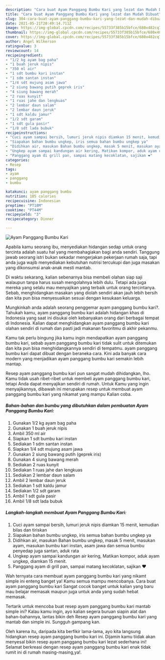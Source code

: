 ```yaml
---
description: "Cara buat Ayam Panggang Bumbu Kari yang lezat dan Mudah Dibuat"
title: "Cara buat Ayam Panggang Bumbu Kari yang lezat dan Mudah Dibuat"
slug: 304-cara-buat-ayam-panggang-bumbu-kari-yang-lezat-dan-mudah-dibuat
date: 2021-05-21T20:49:14.711Z
image: https://img-global.cpcdn.com/recipes/55733f385b15bfce/680x482cq70/ayam-panggang-bumbu-kari-foto-resep-utama.jpg
thumbnail: https://img-global.cpcdn.com/recipes/55733f385b15bfce/680x482cq70/ayam-panggang-bumbu-kari-foto-resep-utama.jpg
cover: https://img-global.cpcdn.com/recipes/55733f385b15bfce/680x482cq70/ayam-panggang-bumbu-kari-foto-resep-utama.jpg
author: Angel Wilkerson
ratingvalue: 3
reviewcount: 14
recipeingredient:
- "1/2 kg ayam bag paha"
- "1 buah jeruk nipis"
- "350 ml air"
- "1 sdt bumbu kari instan"
- "1 sdm santan instan"
- "1/4 sdt mujung asam jawa"
- "2 siung bawang putih geprek iris"
- "4 siung bawang merah"
- "2 ruas kunyit"
- "1 ruas jahe dan lengkuas"
- "2 lembar daun salam"
- "2 lembar daun jeruk"
- "1 sdt kaldu jamur"
- "1/2 sdt garam"
- "1 sdt gula pasir"
- "1/8 sdt lada bubuk"
recipeinstructions:
- "Cuci ayam sampai bersih, lumuri jeruk nipis diamkan 15 menit, kemudian bilas dan tiriskan"
- "Siapakan bahan bumbu ungkep, iris semua bahan bumbu ungkep ya"
- "Didihkan air, masukan Bahan bumbu ungkep, masak 5 menit, masukan ayam, masukan bumbu kari instan, asam jawa dan semua bumbu penyedap juga santan, aduk rata"
- "Ungkep ayam sampai kandungan air kering, Matikan kompor, aduk ayam ungkep, diamkan 15 menit."
- "Panggang ayam di grill pan, sampai matang kecoklatan, sajikan ❤️"
categories:
- Resep
tags:
- ayam
- panggang
- bumbu

katakunci: ayam panggang bumbu 
nutrition: 105 calories
recipecuisine: Indonesian
preptime: "PT18M"
cooktime: "PT44M"
recipeyield: "3"
recipecategory: Dinner

---
```



![Ayam Panggang Bumbu Kari](https://img-global.cpcdn.com/recipes/55733f385b15bfce/680x482cq70/ayam-panggang-bumbu-kari-foto-resep-utama.jpg)

Apabila kamu seorang ibu, menyediakan hidangan sedap untuk orang tercinta adalah suatu hal yang membahagiakan bagi anda sendiri. Tanggung jawab seorang istri bukan sekadar mengerjakan pekerjaan rumah saja, tapi anda juga wajib menyediakan kebutuhan nutrisi tercukupi dan juga masakan yang dikonsumsi anak-anak mesti mantab.

Di waktu  sekarang, kalian sebenarnya bisa membeli olahan siap saji walaupun tanpa harus susah mengolahnya lebih dulu. Tetapi ada juga mereka yang selalu mau menyajikan yang terbaik untuk orang tercintanya. Sebab, menghidangkan masakan yang diolah sendiri akan jauh lebih bersih dan kita pun bisa menyesuaikan sesuai dengan kesukaan keluarga. 



Mungkinkah anda adalah seorang penggemar ayam panggang bumbu kari?. Tahukah kamu, ayam panggang bumbu kari adalah hidangan khas di Indonesia yang saat ini disukai oleh kebanyakan orang dari berbagai tempat di Indonesia. Kalian dapat menghidangkan ayam panggang bumbu kari olahan sendiri di rumah dan pasti jadi makanan favoritmu di akhir pekanmu.

Kamu tak perlu bingung jika kamu ingin mendapatkan ayam panggang bumbu kari, sebab ayam panggang bumbu kari tidak sulit untuk ditemukan dan kita pun bisa menghidangkannya sendiri di tempatmu. ayam panggang bumbu kari dapat dibuat dengan beraneka cara. Kini ada banyak cara modern yang menjadikan ayam panggang bumbu kari semakin lebih mantap.

Resep ayam panggang bumbu kari pun sangat mudah dihidangkan, lho. Kamu tidak usah ribet-ribet untuk membeli ayam panggang bumbu kari, tetapi Anda dapat menyajikan sendiri di rumah. Untuk Kamu yang ingin menyajikannya, dibawah ini merupakan resep untuk membuat ayam panggang bumbu kari yang nikamat yang mampu Kalian coba.

<!--inarticleads1-->

##### Bahan-bahan dan bumbu yang dibutuhkan dalam pembuatan Ayam Panggang Bumbu Kari:

1. Gunakan 1/2 kg ayam bag paha
1. Gunakan 1 buah jeruk nipis
1. Ambil 350 ml air
1. Siapkan 1 sdt bumbu kari instan
1. Sediakan 1 sdm santan instan
1. Siapkan 1/4 sdt mujung asam jawa
1. Gunakan 2 siung bawang putih (geprek iris)
1. Gunakan 4 siung bawang merah
1. Sediakan 2 ruas kunyit
1. Sediakan 1 ruas jahe dan lengkuas
1. Sediakan 2 lembar daun salam
1. Ambil 2 lembar daun jeruk
1. Sediakan 1 sdt kaldu jamur
1. Sediakan 1/2 sdt garam
1. Ambil 1 sdt gula pasir
1. Ambil 1/8 sdt lada bubuk




<!--inarticleads2-->

##### Langkah-langkah membuat Ayam Panggang Bumbu Kari:

1. Cuci ayam sampai bersih, lumuri jeruk nipis diamkan 15 menit, kemudian bilas dan tiriskan
1. Siapakan bahan bumbu ungkep, iris semua bahan bumbu ungkep ya
1. Didihkan air, masukan Bahan bumbu ungkep, masak 5 menit, masukan ayam, masukan bumbu kari instan, asam jawa dan semua bumbu penyedap juga santan, aduk rata
1. Ungkep ayam sampai kandungan air kering, Matikan kompor, aduk ayam ungkep, diamkan 15 menit.
1. Panggang ayam di grill pan, sampai matang kecoklatan, sajikan ❤️




Wah ternyata cara membuat ayam panggang bumbu kari yang nikamt simple ini enteng banget ya! Kamu semua mampu mencobanya. Cara buat ayam panggang bumbu kari Sangat cocok banget untuk kalian yang baru mau belajar memasak maupun juga untuk anda yang sudah hebat memasak.

Tertarik untuk mencoba buat resep ayam panggang bumbu kari mantab simple ini? Kalau kamu ingin, ayo kalian segera buruan siapin alat dan bahan-bahannya, lantas bikin deh Resep ayam panggang bumbu kari yang mantab dan simple ini. Sungguh gampang kan. 

Oleh karena itu, daripada kita berfikir lama-lama, ayo kita langsung hidangkan resep ayam panggang bumbu kari ini. Dijamin kamu tiidak akan menyesal bikin resep ayam panggang bumbu kari lezat sederhana ini! Selamat berkreasi dengan resep ayam panggang bumbu kari enak tidak rumit ini di rumah masing-masing,ya!.

